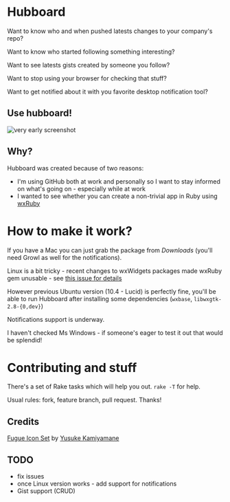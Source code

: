 # Hubboard

Want to know who and when pushed latests changes to your company's repo?

Want to know who started following something interesting?

Want to see latests gists created by someone you follow?

Want to stop using your browser for checking that stuff?

Want to get notified about it with you favorite desktop notification tool?

## Use hubboard!

![very early screenshot](http://img.skitch.com/20101210-ka3wqj8hu9h8ujt3e7efnhjet4.jpg)

## Why?

Hubboard was created because of two reasons:

* I'm using GitHub both at work and personally so I want to stay informed on what's going on - especially while at work
* I wanted to see whether you can create a non-trivial app in Ruby using [wxRuby](http://wxruby.rubyforge.org)


# How to make it work?

If you have a Mac you can just grab the package from *Downloads* (you'll
need Growl as well for the notifications).

Linux is a bit tricky - recent changes to wxWidgets packages made wxRuby
gem unusable - see [this issue for details](https://github.com/lukaszkorecki/Hubboard/issues#issue/1)

However previous Ubuntu version (10.4 - Lucid) is perfectly fine, you'll
be able to run Hubboard after installing some dependencies (`wxbase`,
`libwxgtk-2.8-{0,dev}`)

Notifications support is underway.

I haven't checked Ms Windows - if someone's eager to test it out that
would be splendid!

# Contributing and stuff

There's a set of Rake tasks which will help you out.  `rake -T` for help.


Usual rules: fork, feature branch, pull request. Thanks!

## Credits

[Fugue Icon Set](http://p.yusukekamiyamane.com/) by [Yusuke Kamiyamane](http://p.yusukekamiyamane.com/about/)

## TODO

* fix issues
* once Linux version works - add support for notifications
* Gist support (CRUD)
